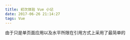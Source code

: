 ```yaml
---
title: 初次体验 Vue 小记
date: 2017-06-26 21:14:27
tags: Vue
---
```


由于只是单页面应用以及水平所限在引用方式上采用了最简单的 <script> 标签引用，但是在应用上碰到了如下问题：

<!-- more -->

1. 在代码完成后却发现vue并没有生效，翻看模板发现vue代码是放在window.onload 里的，照猫画虎的尝试了后发现可行，这点文档内没有说而且与视频教程也不同，但是视频教程并没有说明配置环境相关的内容，这点还需后面再确认是什么地方出现的问题。

2. 在模仿官网双向绑定的例子的时候发现虽然双向绑定可以实现，但是在控制台里却修改不了data内的数据，查看data内的数据返回 undefind，思考许久后发现应该是作用域的问题，例子以及视频里都是直接在页面内写js语句绑定dom，而我这里是：

   ``` javascript
   window.onload = function(){
     var app = new Vue({
       
     });
   }
   ```

   把新建的Vue实例放到了function内部，把 var 去掉后app变成全局变量后在控制台里可以修改data内的数据。